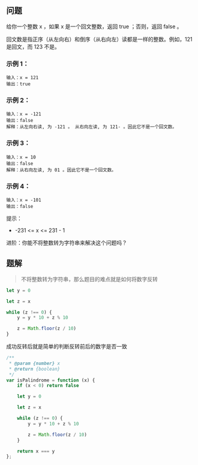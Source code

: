 ## 问题
给你一个整数 x ，如果 x 是一个回文整数，返回 true ；否则，返回 false 。

回文数是指正序（从左向右）和倒序（从右向左）读都是一样的整数。例如，121 是回文，而 123 不是。

### 示例 1：

```
输入：x = 121
输出：true
```

### 示例 2：

```
输入：x = -121
输出：false
解释：从左向右读, 为 -121 。 从右向左读, 为 121- 。因此它不是一个回文数。
```

### 示例 3：

```
输入：x = 10
输出：false
解释：从右向左读, 为 01 。因此它不是一个回文数。
```

### 示例 4：

```
输入：x = -101
输出：false
```

提示：

* -231 <= x <= 231 - 1

进阶：你能不将整数转为字符串来解决这个问题吗？

## 题解

> 不将整数转为字符串，那么题目的难点就是如何将数字反转

```javascript
let y = 0

let z = x

while (z !== 0) {
    y = y * 10 + z % 10

    z = Math.floor(z / 10)
}
```

成功反转后就是简单的判断反转前后的数字是否一致

```javascript
/**
 * @param {number} x
 * @return {boolean}
 */
var isPalindrome = function (x) {
    if (x < 0) return false

    let y = 0

    let z = x

    while (z !== 0) {
        y = y * 10 + z % 10

        z = Math.floor(z / 10)
    }

    return x === y
};
```

